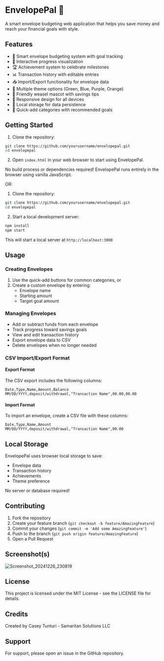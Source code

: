 # EnvelopePal 🦦

A smart envelope budgeting web application that helps you save money and reach your financial goals with style.

## Features

- 🎯 Smart envelope budgeting system with goal tracking
- 💫 Interactive progress visualization
- 🏆 Achievement system to celebrate milestones
- 📊 Transaction history with editable entries
- 📥 Import/Export functionality for envelope data
- 🎨 Multiple theme options (Green, Blue, Purple, Orange)
- 🦦 Friendly weasel mascot with savings tips
- 📱 Responsive design for all devices
- 💾 Local storage for data persistence
- 🚀 Quick-add categories with recommended goals

## Getting Started

1. Clone the repository:
```bash
git clone https://github.com/yourusername/envelopepal.git
cd envelopepal
```

2. Open `index.html` in your web browser to start using EnvelopePal.

No build process or dependencies required! EnvelopePal runs entirely in the browser using vanilla JavaScript.

OR: 

1. Clone the repository:
```bash
git clone https://github.com/yourusername/envelopepal.git
cd envelopepal
```

2. Start a local development server:
```bash
npm install
npm start
```

This will start a local server at `http://localhost:3000`


## Usage

### Creating Envelopes

1. Use the quick-add buttons for common categories, or
2. Create a custom envelope by entering:
   - Envelope name
   - Starting amount
   - Target goal amount

### Managing Envelopes

- Add or subtract funds from each envelope
- Track progress toward savings goals
- View and edit transaction history
- Export envelope data to CSV
- Delete envelopes when no longer needed

### CSV Import/Export Format

#### Export Format
The CSV export includes the following columns:
```
Date,Type,Name,Amount,Balance
MM/DD/YYYY,deposit/withdrawal,"Transaction Name",00.00,00.00
```

#### Import Format
To import an envelope, create a CSV file with these columns:
```
Date,Type,Name,Amount
MM/DD/YYYY,deposit/withdrawal,"Transaction Name",00.00
```

## Local Storage

EnvelopePal uses browser local storage to save:
- Envelope data
- Transaction history
- Achievements
- Theme preference

No server or database required!

## Contributing

1. Fork the repository
2. Create your feature branch (`git checkout -b feature/AmazingFeature`)
3. Commit your changes (`git commit -m 'Add some AmazingFeature'`)
4. Push to the branch (`git push origin feature/AmazingFeature`)
5. Open a Pull Request

## Screenshot(s)
![Screenshot_20241226_230819](https://github.com/user-attachments/assets/67e93165-4ace-4276-9f7f-227ff26ce8f4)


## License

This project is licensed under the MIT License - see the LICENSE file for details.

## Credits

Created by Casey Tunturi - Samaritan Solutions LLC

## Support

For support, please open an issue in the GitHub repository.
